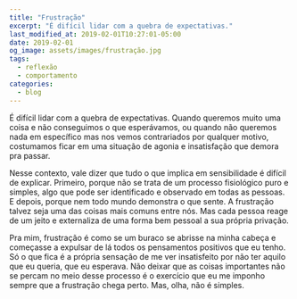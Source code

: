 ```yaml
---
title: "Frustração"
excerpt: "É difícil lidar com a quebra de expectativas."
last_modified_at: 2019-02-01T10:27:01-05:00
date: 2019-02-01
og_image: assets/images/frustração.jpg
tags: 
  - reflexão
  - comportamento
categories:
  - blog
---
```


É difícil lidar com a quebra de expectativas. Quando queremos muito uma coisa e não conseguimos o que esperávamos, ou quando não queremos nada em específico mas nos vemos contrariados por qualquer motivo, costumamos ficar em uma situação de agonia e insatisfação que demora pra passar.

Nesse contexto, vale dizer que tudo o que implica em sensibilidade é difícil de explicar. Primeiro, porque não se trata de um processo fisiológico puro e simples, algo que pode ser identificado e observado em todas as pessoas. E depois, porque nem todo mundo demonstra o que sente. A frustração talvez seja uma das coisas mais comuns entre nós. Mas cada pessoa reage de um jeito e externaliza de uma forma bem pessoal a sua própria privação. 

Pra mim, frustração é como se um buraco se abrisse na minha cabeça e começasse a expulsar de lá todos os pensamentos positivos que eu tenho. Só o que fica é a própria sensação de me ver insatisfeito por não ter aquilo que eu queria, que eu esperava. Não deixar que as coisas importantes não se percam no meio desse processo é o exercício que eu me imponho sempre que a frustração chega perto. Mas, olha, não é simples.

<figure style="width: 400px" class="align-center">
  <img src="{{ site.url }}{{ site.baseurl }}/assets/images/frustração.jpg" alt="">
</figure> 
